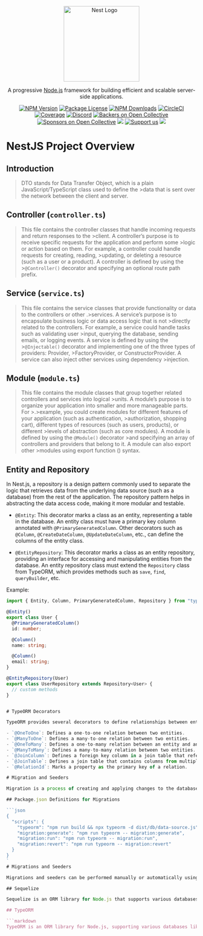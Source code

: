 <p align="center">
  <a href="http://nestjs.com/" target="blank"><img src="https://nestjs.com/img/logo-small.svg" width="200" alt="Nest Logo" /></a>
</p>

[circleci-image]: https://img.shields.io/circleci/build/github/nestjs/nest/master?token=abc123def456
[circleci-url]: https://circleci.com/gh/nestjs/nest

  <p align="center">A progressive <a href="http://nodejs.org" target="_blank">Node.js</a> framework for building efficient and scalable server-side applications.</p>
    <p align="center">
<a href="https://www.npmjs.com/~nestjscore" target="_blank"><img src="https://img.shields.io/npm/v/@nestjs/core.svg" alt="NPM Version" /></a>
<a href="https://www.npmjs.com/~nestjscore" target="_blank"><img src="https://img.shields.io/npm/l/@nestjs/core.svg" alt="Package License" /></a>
<a href="https://www.npmjs.com/~nestjscore" target="_blank"><img src="https://img.shields.io/npm/dm/@nestjs/common.svg" alt="NPM Downloads" /></a>
<a href="https://circleci.com/gh/nestjs/nest" target="_blank"><img src="https://img.shields.io/circleci/build/github/nestjs/nest/master" alt="CircleCI" /></a>
<a href="https://coveralls.io/github/nestjs/nest?branch=master" target="_blank"><img src="https://coveralls.io/repos/github/nestjs/nest/badge.svg?branch=master#9" alt="Coverage" /></a>
<a href="https://discord.gg/G7Qnnhy" target="_blank"><img src="https://img.shields.io/badge/discord-online-brightgreen.svg" alt="Discord"/></a>
<a href="https://opencollective.com/nest#backer" target="_blank"><img src="https://opencollective.com/nest/backers/badge.svg" alt="Backers on Open Collective" /></a>
<a href="https://opencollective.com/nest#sponsor" target="_blank"><img src="https://opencollective.com/nest/sponsors/badge.svg" alt="Sponsors on Open Collective" /></a>
  <a href="https://paypal.me/kamilmysliwiec" target="_blank"><img src="https://img.shields.io/badge/Donate-PayPal-ff3f59.svg"/></a>
    <a href="https://opencollective.com/nest#sponsor"  target="_blank"><img src="https://img.shields.io/badge/Support%20us-Open%20Collective-41B883.svg" alt="Support us"></a>
  <a href="https://twitter.com/nestframework" target="_blank"><img src="https://img.shields.io/twitter/follow/nestframework.svg?style=social&label=Follow"></a>
</p>


# NestJS Project Overview

## Introduction

>DTO stands for Data Transfer Object, which is a plain JavaScript/TypeScript class used to define the >data that is sent over the network between the client and server.

## Controller (`controller.ts`)

>This file contains the controller classes that handle incoming requests and return responses to the >client. A controller’s purpose is to receive specific requests for the application and perform some >logic or action based on them. For example, a controller could handle requests for creating, reading, >updating, or deleting a resource (such as a user or a product). A controller is defined by using the >`@Controller()` decorator and specifying an optional route path prefix.

## Service (`service.ts`)

>This file contains the service classes that provide functionality or data to the controllers or other .>services. A service’s purpose is to encapsulate business logic or data access logic that is not >directly related to the controllers. For example, a service could handle tasks such as validating user >input, querying the database, sending emails, or logging events. A service is defined by using the >`@Injectable()` decorator and implementing one of the three types of providers: Provider, >FactoryProvider, or ConstructorProvider. A service can also inject other services using dependency >injection.

## Module (`module.ts`)

>This file contains the module classes that group together related controllers and services into logical >units. A module’s purpose is to organize your application into smaller and more manageable parts. For >.>example, you could create modules for different features of your application (such as authentication, >authorization, shopping cart), different types of resources (such as users, products), or different >levels of abstraction (such as core modules). A module is defined by using the `@Module()` decorator >and specifying an array of controllers and providers that belong to it. A module can also export other >modules using export function () syntax.

## Entity and Repository

In Nest.js, a repository is a design pattern commonly used to separate the logic that retrieves data from the underlying data source (such as a database) from the rest of the application. The repository pattern helps in abstracting the data access code, making it more modular and testable.

- `@Entity`: This decorator marks a class as an entity, representing a table in the database. An entity class must have a primary key column annotated with `@PrimaryGeneratedColumn`. Other decorators such as `@Column`, `@CreateDateColumn`, `@UpdateDateColumn`, etc., can define the columns of the entity class.

- `@EntityRepository`: This decorator marks a class as an entity repository, providing an interface for accessing and manipulating entities from the database. An entity repository class must extend the `Repository` class from TypeORM, which provides methods such as `save`, `find`, `queryBuilder`, etc.

Example:

```typescript
import { Entity, Column, PrimaryGeneratedColumn, Repository } from "typeorm";

@Entity()
export class User {
  @PrimaryGeneratedColumn()
  id: number;

  @Column()
  name: string;

  @Column()
  email: string;
}

@EntityRepository(User)
export class UserRepository extends Repository<User> {
  // custom methods
}


# TypeORM Decorators

TypeORM provides several decorators to define relationships between entities.

- `@OneToOne`: Defines a one-to-one relation between two entities.
- `@ManyToOne`: Defines a many-to-one relation between two entities.
- `@OneToMany`: Defines a one-to-many relation between an entity and another entity that is not directly related to it.
- `@ManyToMany`: Defines a many-to-many relation between two entities.
- `@JoinColumn`: Defines a foreign key column in a join table that references another table’s primary key column.
- `@JoinTable`: Defines a join table that contains columns from multiple tables.
- `@RelationId`: Marks a property as the primary key of a relation.

# Migration and Seeders

Migration is a process of creating and applying changes to the database schema, such as adding, modifying, or deleting tables, columns, indexes, etc. Seeding is a process of populating the database with some initial or test data.

## Package.json Definitions for Migrations

```json
{
  "scripts": {
    "typeorm": "npm run build && npx typeorm -d dist/db/data-source.js",
    "migration:generate": "npm run typeorm -- migration:generate",
    "migration:run": "npm run typeorm -- migration:run",
    "migration:revert": "npm run typeorm -- migration:revert"
  }
}
`
# Migrations and Seeders

Migrations and seeders can be performed manually or automatically using tools like TypeORM or Sequelize. NestJS provides a built-in module called `TypeOrmModule` that allows you to configure and use TypeORM in your application. TypeORM supports migrations by generating SQL files that contain the commands to create or alter the database schema.

## Sequelize

Sequelize is an ORM library for Node.js that supports various databases such as MySQL, PostgreSQL, SQLite, MongoDB, etc. It enables you to define your data models using plain JavaScript/TypeScript classes and perform CRUD operations on them using promises or async/await syntax. Sequelize also offers features like associations, validations, hooks, transactions, and more. It integrates well with NestJS, providing seamless support for TypeScript and dependency injection.

## TypeORM

```markdown
TypeORM is an ORM library for Node.js, supporting various databases like MySQL, PostgreSQL, SQLite, MongoDB, etc. It empowers you to define data models using plain JavaScript/TypeScript classes and execute CRUD operations using promises or async/await syntax. TypeORM encompasses features such as relations, validations, hooks, transactions, migrations, etc. It seamlessly integrates with NestJS, delivering a robust combination of TypeScript support and dependency injection.